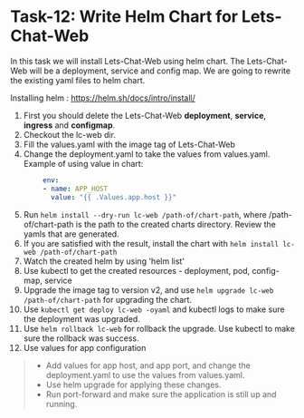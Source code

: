 # Task-12: Write Helm Chart for Lets-Chat-Web

In this task we will install Lets-Chat-Web using helm chart.
The Lets-Chat-Web will be a deployment, service and config map.
We are going to rewrite the existing yaml files to helm chart.  


Installing helm : https://helm.sh/docs/intro/install/

1. First you should delete the Lets-Chat-Web **deployment**, **service**, **ingress** and **configmap**.
2. Checkout the lc-web dir. 
3. Fill the values.yaml with the image tag of Lets-Chat-Web
4. Change the deployment.yaml to take the values from values.yaml. Example of using value in chart: 
```yaml
        env: 
        - name: APP_HOST
          value: "{{ .Values.app.host }}"
```
5. Run `helm install --dry-run lc-web /path-of/chart-path`, where /path-of/chart-path is the path to the created charts directory. Review the yamls that are generated.
6. If you are satisfied with the result, install the chart with `helm install lc-web /path-of/chart-path`
7. Watch the created helm by using 'helm list'
8. Use kubectl to get the created resources - deployment, pod, config-map, service
9. Upgrade the image tag to version v2, and use `helm upgrade lc-web /path-of/chart-path` for upgrading the chart.
10. Use `kubectl get deploy lc-web -oyaml` and kubectl logs to make sure the deployment was upgraded.
11. Use `helm rollback lc-web` for rollback the upgrade. Use kubectl to make sure the rollback was success.
12. Use values for app configuration
  > * Add values for app host, and app port, and change the deployment.yaml to use the values from values.yaml.
  > * Use helm upgrade for applying these changes.
  > * Run port-forward and make sure the application is still up and running.


 
